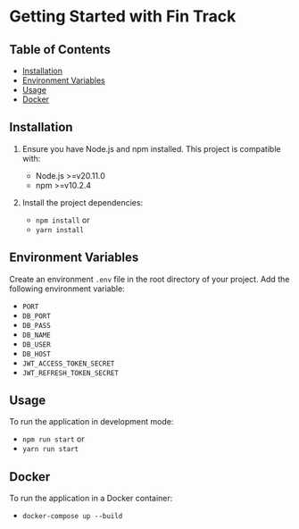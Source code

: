 # Getting Started with Fin Track

## Table of Contents

- [Installation](#installation)
- [Environment Variables](#environment-variables)
- [Usage](#usage)
- [Docker](#docker)

## Installation

1. Ensure you have Node.js and npm installed. This project is compatible with:
   - Node.js >=v20.11.0
   - npm >=v10.2.4

3. Install the project dependencies:
   - `npm install`
     or
   - `yarn install`

## Environment Variables

Create an environment `.env` file in the root directory of your project. Add the following environment variable:
- `PORT`
- `DB_PORT`
- `DB_PASS`
- `DB_NAME`
- `DB_USER`
- `DB_HOST`
- `JWT_ACCESS_TOKEN_SECRET`
- `JWT_REFRESH_TOKEN_SECRET`

## Usage

To run the application in development mode:
- `npm run start`
  or
- `yarn run start`

## Docker

To run the application in a Docker container:
- `docker-compose up --build`